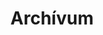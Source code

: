 ---
title: "Archívum"
# date: 2022-03-06
layout: "archives"
slug: "archives"
menu:
    main:
        weight: 2
        params: 
            icon: archives
---